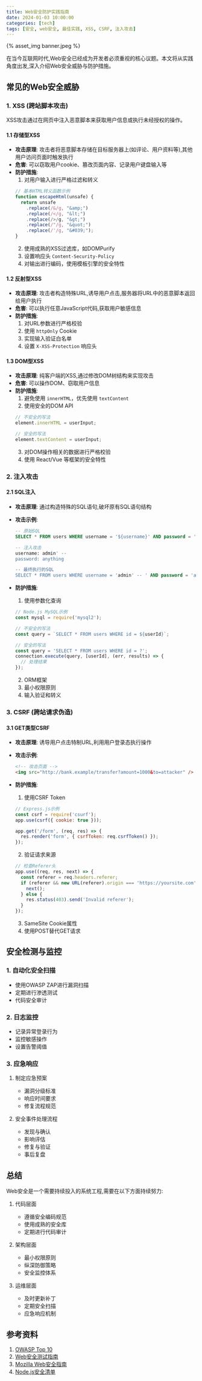 ```yaml
---
title: Web安全防护实践指南
date: 2024-01-03 10:00:00
categories: [tech]
tags: [安全, web安全, 最佳实践, XSS, CSRF, 注入攻击]
---
```


{% asset_img banner.jpeg %}

在当今互联网时代,Web安全已经成为开发者必须重视的核心议题。本文将从实践角度出发,深入介绍Web安全威胁与防护措施。

<escape><!-- more --></escape>

## 常见的Web安全威胁

### 1. XSS (跨站脚本攻击)

XSS攻击通过在网页中注入恶意脚本来获取用户信息或执行未经授权的操作。

#### 1.1 存储型XSS
- **攻击原理**: 攻击者将恶意脚本存储在目标服务器上(如评论、用户资料等),其他用户访问页面时触发执行
- **危害**: 可以窃取用户cookie、篡改页面内容、记录用户键盘输入等
- **防护措施**:
  1. 对用户输入进行严格过滤和转义
  ```javascript
  // 基本HTML转义函数示例
  function escapeHtml(unsafe) {
    return unsafe
      .replace(/&/g, "&amp;")
      .replace(/</g, "&lt;")
      .replace(/>/g, "&gt;")
      .replace(/"/g, "&quot;")
      .replace(/'/g, "&#039;");
  }
  ```
  2. 使用成熟的XSS过滤库，如DOMPurify
  3. 设置响应头 `Content-Security-Policy`
  4. 对输出进行编码，使用模板引擎的安全特性

#### 1.2 反射型XSS
- **攻击原理**: 攻击者构造特殊URL,诱导用户点击,服务器将URL中的恶意脚本返回给用户执行
- **危害**: 可以执行任意JavaScript代码,获取用户敏感信息
- **防护措施**:
  1. 对URL参数进行严格校验
  2. 使用 `httpOnly` Cookie
  3. 实现输入验证白名单
  4. 设置 `X-XSS-Protection` 响应头

#### 1.3 DOM型XSS
- **攻击原理**: 纯客户端的XSS,通过修改DOM树结构来实现攻击
- **危害**: 可以操作DOM、窃取用户信息
- **防护措施**:
  1. 避免使用 `innerHTML`，优先使用 `textContent`
  2. 使用安全的DOM API
  ```javascript
  // 不安全的写法
  element.innerHTML = userInput;
  
  // 安全的写法
  element.textContent = userInput;
  ```
  3. 对DOM操作相关的数据进行严格校验
  4. 使用 React/Vue 等框架的安全特性

### 2. 注入攻击

#### 2.1 SQL注入
- **攻击原理**: 通过构造特殊的SQL语句,破坏原有SQL语句结构
- **攻击示例**:
  ```sql
  -- 原始SQL
  SELECT * FROM users WHERE username = '${username}' AND password = '${password}'
  
  -- 注入攻击
  username: admin' --
  password: anything
  
  -- 最终执行的SQL
  SELECT * FROM users WHERE username = 'admin' -- ' AND password = 'anything'
  ```
  
- **防护措施**:
  1. 使用参数化查询
  ```javascript
  // Node.js MySQL示例
  const mysql = require('mysql2');
  
  // 不安全的写法
  const query = `SELECT * FROM users WHERE id = ${userId}`;
  
  // 安全的写法
  const query = 'SELECT * FROM users WHERE id = ?';
  connection.execute(query, [userId], (err, results) => {
    // 处理结果
  });
  ```
  2. ORM框架
  3. 最小权限原则
  4. 输入验证和转义

### 3. CSRF (跨站请求伪造)

#### 3.1 GET类型CSRF
- **攻击原理**: 诱导用户点击特制URL,利用用户登录态执行操作
- **攻击示例**:
  ```html
  <!-- 攻击页面 -->
  <img src="http://bank.example/transfer?amount=1000&to=attacker" />
  ```
  
- **防护措施**:
  1. 使用CSRF Token
  ```javascript
  // Express.js示例
  const csrf = require('csurf');
  app.use(csrf({ cookie: true }));
  
  app.get('/form', (req, res) => {
    res.render('form', { csrfToken: req.csrfToken() });
  });
  ```
  2. 验证请求来源
  ```javascript
  // 检查Referer头
  app.use((req, res, next) => {
    const referer = req.headers.referer;
    if (referer && new URL(referer).origin === 'https://yoursite.com') {
      next();
    } else {
      res.status(403).send('Invalid referer');
    }
  });
  ```
  3. SameSite Cookie属性
  4. 使用POST替代GET请求

## 安全检测与监控

### 1. 自动化安全扫描
- 使用OWASP ZAP进行漏洞扫描
- 定期进行渗透测试
- 代码安全审计

### 2. 日志监控
- 记录异常登录行为
- 监控敏感操作
- 设置告警阈值

### 3. 应急响应
1. 制定应急预案
   - 漏洞分级标准
   - 响应时间要求
   - 修复流程规范
   
2. 安全事件处理流程
   - 发现与确认
   - 影响评估
   - 修复与验证
   - 事后复盘

## 总结

Web安全是一个需要持续投入的系统工程,需要在以下方面持续努力:

1. 代码层面
   - 遵循安全编码规范
   - 使用成熟的安全库
   - 定期进行代码审计

2. 架构层面
   - 最小权限原则
   - 纵深防御策略
   - 安全监控体系

3. 运维层面
   - 及时更新补丁
   - 定期安全扫描
   - 应急响应机制

## 参考资料
1. [OWASP Top 10](https://owasp.org/www-project-top-ten/)
2. [Web安全测试指南](https://owasp.org/www-project-web-security-testing-guide/)
3. [Mozilla Web安全指南](https://infosec.mozilla.org/guidelines/web_security)
4. [Node.js安全清单](https://github.com/goldbergyoni/nodebestpractices#6-security-best-practices)